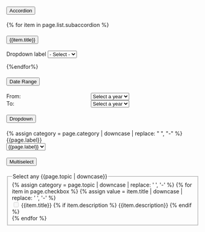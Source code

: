 <div class="usa-accordion accordion">
  <h4 class="usa-accordion__heading">
    <button
      class="usa-accordion__button"
      aria-expanded="true"
      aria-controls="a1"
    >
      Accordion
    </button>
  </h4>
  <div id="a1" class="usa-accordion__content usa-prose">
    <div class="sub-accordion">
        {% for item in page.list.subaccordion %}
            <h4 class="usa-accordion__heading">
                <button button            
                class="usa-accordion__button"
                aria-expanded="false"
                aria-controls="b{{forloop.index}}">
                    {{item.title}}
                </button>
            </h4>
            <div id="b{{forloop.index}}" class="usa-accordion__content usa-prose">
                <form class="usa-form select">
                    <label class="usa-label" for="options">Dropdown label</label>
                    <select class="usa-select" name="options" id="options">
                    <option value>- Select -</option>
                    <option value="value1">Option A</option>
                    <option value="value2">Option B</option>
                    <option value="value3">Option C</option>
                    </select>
                </form>
            </div>
        {%endfor%}
    </div>
  </div>
  <h4 class="usa-accordion__heading">
    <button
      class="usa-accordion__button"
      aria-expanded="false"
      aria-controls="a2"
    >
      Date Range
    </button>
  </h4>
  <div id="a2" class="usa-accordion__content usa-prose">
    <div class="date-range" style="display: grid; grid-template-columns: auto auto;">
        <label class="usa-label" for="from">From:</label>
        <div class="usa-combo-box">
        <select class="usa-select" name="from" id="from">
            <option value>Select a year</option>
            <option value="1957">1958</option>
            <option value="1959">1959</option>
            <option value="1960">1960</option>
            <option value="1961">1961</option>
            <option value="1962">1962</option>
            <option value="1963">1963</option>
            <option value="1964">1964</option>
            <option value="1965">1965</option>
            <option value="1966">1966</option>
            <option value="1967">1967</option>
            <option value="1968">1968</option>
            <option value="1969">1969</option>
            <option value="1970">1970</option>
            <option value="1971">1971</option>
            <option value="1972">1972</option>
            <option value="1973">1973</option>
            <option value="1974">1974</option>
            <option value="1975">1975</option>
            <option value="1976">1976</option>
            <option value="1977">1977</option>
            <option value="1978">1978</option>
            <option value="1979">1979</option>
            <option value="1980">1980</option>
            <option value="1981">1981</option>
            <option value="1982">1982</option>
            <option value="1983">1983</option>
            <option value="1984">1984</option>
            <option value="1985">1985</option>
            <option value="1986">1986</option>
            <option value="1987">1987</option>
            <option value="1988">1988</option>
            <option value="1989">1989</option>
            <option value="1990">1990</option>
            <option value="1991">1991</option>
            <option value="1992">1992</option>
            <option value="1993">1993</option>
            <option value="1994">1994</option>
            <option value="1995">1995</option>
            <option value="1996">1996</option>
            <option value="1997">1997</option>
            <option value="1998">1999</option>
            <option value="2000">2000</option>
            <option value="2001">2001</option>
            <option value="2002">2002</option>
            <option value="2003">2003</option>
            <option value="2004">2004</option>
            <option value="2005">2005</option>
            <option value="2006">2006</option>
            <option value="2007">2007</option>
            <option value="2008">2008</option>
            <option value="2009">2009</option>
            <option value="2010">2010</option>
            <option value="2011">2011</option>
            <option value="2012">2012</option>
            <option value="2013">2013</option>
            <option value="2014">2014</option>
            <option value="2015">2015</option>
            <option value="2016">2016</option>
            <option value="2017">2017</option>
            <option value="2018">2018</option>
            <option value="2019">2019</option>
            <option value="2020">2020</option>
            <option value="2021">2021</option>
            <option value="2022">2022</option>
        </select>
        </div>
        <label class="usa-label" for="to">To:</label>
        <div class="usa-combo-box">
        <select class="usa-select" name="to" id="to">
            <option value>Select a year</option>
            <option value="1957">1958</option>
            <option value="1959">1959</option>
            <option value="1960">1960</option>
            <option value="1961">1961</option>
            <option value="1962">1962</option>
            <option value="1963">1963</option>
            <option value="1964">1964</option>
            <option value="1965">1965</option>
            <option value="1966">1966</option>
            <option value="1967">1967</option>
            <option value="1968">1968</option>
            <option value="1969">1969</option>
            <option value="1970">1970</option>
            <option value="1971">1971</option>
            <option value="1972">1972</option>
            <option value="1973">1973</option>
            <option value="1974">1974</option>
            <option value="1975">1975</option>
            <option value="1976">1976</option>
            <option value="1977">1977</option>
            <option value="1978">1978</option>
            <option value="1979">1979</option>
            <option value="1980">1980</option>
            <option value="1981">1981</option>
            <option value="1982">1982</option>
            <option value="1983">1983</option>
            <option value="1984">1984</option>
            <option value="1985">1985</option>
            <option value="1986">1986</option>
            <option value="1987">1987</option>
            <option value="1988">1988</option>
            <option value="1989">1989</option>
            <option value="1990">1990</option>
            <option value="1991">1991</option>
            <option value="1992">1992</option>
            <option value="1993">1993</option>
            <option value="1994">1994</option>
            <option value="1995">1995</option>
            <option value="1996">1996</option>
            <option value="1997">1997</option>
            <option value="1998">1999</option>
            <option value="2000">2000</option>
            <option value="2001">2001</option>
            <option value="2002">2002</option>
            <option value="2003">2003</option>
            <option value="2004">2004</option>
            <option value="2005">2005</option>
            <option value="2006">2006</option>
            <option value="2007">2007</option>
            <option value="2008">2008</option>
            <option value="2009">2009</option>
            <option value="2010">2010</option>
            <option value="2011">2011</option>
            <option value="2012">2012</option>
            <option value="2013">2013</option>
            <option value="2014">2014</option>
            <option value="2015">2015</option>
            <option value="2016">2016</option>
            <option value="2017">2017</option>
            <option value="2018">2018</option>
            <option value="2019">2019</option>
            <option value="2020">2020</option>
            <option value="2021">2021</option>
            <option value="2022">2022</option>
        </select>
        </div>
    </div>
  </div>
  <h4 class="usa-accordion__heading">
    <button
      class="usa-accordion__button"
      aria-expanded="false"
      aria-controls="a3"
    >
      Dropdown
    </button>
  </h4>
  <div id="a3" class="usa-accordion__content usa-prose">
    {% assign category = page.category | downcase | replace: " ", "-" %}
    <label class="usa-label" for="{{category}}">{{page.label}}</label>
    <div class="usa-combo-box">
    <select class="usa-select" name="{{category}}" id="{{category}}">
        <option value>{{page.label}}</option>
        {% for item in page.list %}
        {% assign value = item.value %}
        <option value="{{value | downcase}}">{{value}}</option>
        {% endfor %}
    </select>
    </div>
  </div>
  <h4 class="usa-accordion__heading">
    <button
      class="usa-accordion__button"
      aria-expanded="false"
      aria-controls="a4"
    >
      Multiselect
    </button>
  </h4>
  <div id="a4" class="usa-accordion__content usa-prose">
    <form class="usa-form">
        <fieldset class="usa-fieldset">
        <legend class="usa-legend">Select any {{page.topic | downcase}}</legend>
        {% assign category = page.topic | downcase | replace: ' ', '-' %}
        {% for item in page.checkbox %}
        {% assign value = item.title | downcase | replace: ' ', '-' %}
        <div class="usa-checkbox">
            <input
                {% if item.description %}
                class="usa-checkbox__input usa-checkbox__input--tile"
            {% else %}
                class="usa-checkbox__input"
            {% endif %}
            id="check-{{value}}"
            type="checkbox"
            name="{{category}}"
            value="{{value}}"
            {% if item.disabled %}
                disabled="disabled"
            {% endif %}
            />
            <label class="usa-checkbox__label" for="check-{{value}}">
                {{item.title}}
                {% if item.description %}
                    <span class="usa-checkbox__label-description">
                        {{item.description}}
                    </span>
                {% endif %}
            </label>
        </div>
        {% endfor %}
        </fieldset>
    </form>
  </div>
</div>

